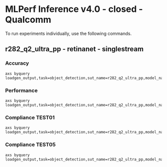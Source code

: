 
# MLPerf Inference v4.0 - closed - Qualcomm

To run experiments individually, use the following commands.

## r282_q2_ultra_pp - retinanet - singlestream

### Accuracy  

```
axs byquery loadgen_output,task=object_detection,sut_name=r282_q2_ultra_pp,model_name=retinanet,framework=kilt,device=qaic,collection_name=experiments_submission,loadgen_mode=AccuracyOnly,loadgen_scenario=SingleStream
```

### Performance 

```
axs byquery loadgen_output,task=object_detection,sut_name=r282_q2_ultra_pp,model_name=retinanet,framework=kilt,device=qaic,collection_name=experiments_submission,loadgen_mode=PerformanceOnly,loadgen_compliance_test-,loadgen_scenario=SingleStream,loadgen_target_latency=9.5
```

### Compliance TEST01

```
axs byquery loadgen_output,task=object_detection,sut_name=r282_q2_ultra_pp,model_name=retinanet,framework=kilt,device=qaic,collection_name=experiments_submission,loadgen_mode=PerformanceOnly,loadgen_compliance_test=TEST01,loadgen_scenario=SingleStream,loadgen_target_latency=9.5
```

### Compliance TEST05

```
axs byquery loadgen_output,task=object_detection,sut_name=r282_q2_ultra_pp,model_name=retinanet,framework=kilt,device=qaic,collection_name=experiments_submission,loadgen_mode=PerformanceOnly,loadgen_compliance_test=TEST05,loadgen_scenario=SingleStream,loadgen_target_latency=9.5
```

